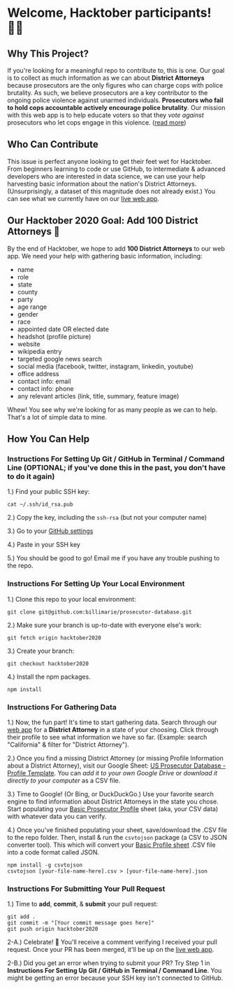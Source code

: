 # Welcome, Hacktober participants! 👋🏽 

## Why This Project?
If you're looking for a meaningful repo to contribute to, this is one. Our goal is to collect as much information as we can about **District Attorneys** because prosecutors are the only figures who can charge cops with police brutality. As such, we believe prosecutors are a key contributor to the ongoing police violence against unarmed individuals. **Prosecutors who fail to hold cops accountable actively encourage police brutality**. Our mission with this web app is to help educate voters so that they *vote against* prosecutors who let cops engage in this violence. ([read more](https://github.com/billimarie/prosecutor-database/blob/master/DOCS.md#1-history-why-prosecutors))

## Who Can Contribute
This issue is perfect anyone looking to get their feet wet for Hacktober. From beginners learning to code or use GitHub, to intermediate & advanced developers who are interested in data science, we can use your help harvesting basic information about the nation's District Attorneys. (Unsurprisingly, a dataset of this magnitude does not already exist.) You can see what we currently have on our [live web app](https://us-prosecutor-database.herokuapp.com/). 

## Our Hacktober 2020 Goal: Add 100 District Attorneys 🎉
By the end of Hacktober, we hope to add **100 District Attorneys** to our web app. We need your help with gathering basic information, including:
- name
- role
- state
- county
- party
- age range
- gender
- race
- appointed date OR elected date
- headshot (profile picture)
- website
- wikipedia entry
- targeted google news search
- social media (facebook, twitter, instagram, linkedin, youtube)
- office address
- contact info: email
- contact info: phone
- any relevant articles (link, title, summary, feature image)

Whew! You see why we're looking for as many people as we can to help. That's a lot of simple data to mine.

## How You Can Help

### Instructions For Setting Up Git / GitHub in Terminal / Command Line (OPTIONAL; if you've done this in the past, you don't have to do it again)

1.) Find your public SSH key:
```
cat ~/.ssh/id_rsa.pub
```

2.) Copy the key, including the `ssh-rsa` (but not your computer name)

3.) Go to your [GitHub settings](https://github.com/settings/ssh)

4.) Paste in your SSH key

5.) You should be good to go! Email me if you have any trouble pushing to the repo.

### Instructions For Setting Up Your Local Environment

1.) Clone this repo to your local environment:
```
git clone git@github.com:billimarie/prosecutor-database.git
```

2.) Make sure your branch is up-to-date with everyone else's work:
```
git fetch origin hacktober2020
```

3.) Create your branch:
```
git checkout hacktober2020
```

4.) Install the npm packages. 
```
npm install
```

### Instructions For Gathering Data

1.) Now, the fun part! It's time to start gathering data. Search through our [web app](https://us-prosecutor-database.herokuapp.com/) for a **District Attorney** in a state of your choosing. Click through their profile to see what information we have so far. (Example: search "California" & filter for "District Attorney").

2.) Once you find a missing District Attorney (or missing Profile Information about a District Attorney), visit our Google Sheet: [US Prosecutor Database - Profile Template](https://docs.google.com/spreadsheets/d/1Itwl8_jQpuXPjRH70fffEUSHvInfqbRKXg0iPEx8iCE/edit?usp=sharing). You can *add it to your own Google Drive* or *download it directly to your computer* as a CSV file.

3.) Time to Google! (Or Bing, or DuckDuckGo.) Use your favorite search engine to find information about District Attorneys in the state you chose. Start populating your [Basic Prosecutor Profile](https://docs.google.com/spreadsheets/d/1Itwl8_jQpuXPjRH70fffEUSHvInfqbRKXg0iPEx8iCE/edit?usp=sharing) sheet (aka, your CSV data) with whatever data you can verify.

4.) Once you've finished populating your sheet, save/download the .CSV file to the repo folder. Then, install & run the `csvtojson` package (a CSV to JSON converter tool). This which will convert your [Basic Profile sheet](https://docs.google.com/spreadsheets/d/1Itwl8_jQpuXPjRH70fffEUSHvInfqbRKXg0iPEx8iCE/edit?usp=sharing) .CSV file into a code format called JSON.
```
npm install -g csvtojson
csvtojson [your-file-name-here].csv > [your-file-name-here].json
```

### Instructions For Submitting Your Pull Request

1.) Time to **add**, **commit**, & **submit** your pull request:
```
git add .
git commit -m "[Your commit message goes here]"
git push origin hacktober2020
```

2-A.) Celebrate! 🎉 You'll receive a comment verifying I received your pull request. Once your PR has been merged, it'll be up on the [live web app](https://us-prosecutor-database.herokuapp.com/).

2-B.) Did you get an error when trying to submit your PR? Try Step 1 in **Instructions For Setting Up Git / GitHub in Terminal / Command Line**. You might be getting an error because your SSH key isn't connected to GitHub.
